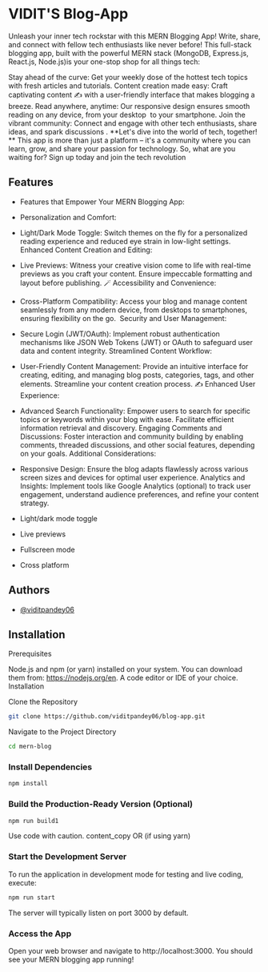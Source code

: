
# VIDIT'S Blog-App

Unleash your inner tech rockstar with this MERN Blogging App!
Write, share, and connect with fellow tech enthusiasts like never before! This full-stack blogging app, built with the powerful MERN stack (MongoDB, Express.js, React.js, Node.js)is your one-stop shop for all things tech:

Stay ahead of the curve: Get your weekly dose of the hottest tech topics with fresh articles and tutorials.
Content creation made easy: Craft captivating content ✍️ with a user-friendly interface that makes blogging a breeze.
Read anywhere, anytime: Our responsive design ensures smooth reading on any device, from your desktop ️ to your smartphone.
Join the vibrant community: Connect and engage with other tech enthusiasts, share ideas, and spark discussions .
**Let's dive into the world of tech, together! **
This app is more than just a platform – it's a community where you can learn, grow, and share your passion for technology. So, what are you waiting for? Sign up today and join the tech revolution


## Features
- Features that Empower Your MERN Blogging App:

- Personalization and Comfort:

- Light/Dark Mode Toggle: Switch themes on the fly for a personalized reading experience and reduced eye strain in low-light settings.
Enhanced Content Creation and Editing:

- Live Previews: Witness your creative vision come to life with real-time previews as you craft your content. Ensure impeccable formatting and layout before publishing. 🪄
Accessibility and Convenience:

- Cross-Platform Compatibility: Access your blog and manage content seamlessly from any modern device, from desktops to smartphones, ensuring flexibility on the go. ️
Security and User Management:

- Secure Login (JWT/OAuth): Implement robust authentication mechanisms like JSON Web Tokens (JWT) or OAuth to safeguard user data and content integrity.
Streamlined Content Workflow:

- User-Friendly Content Management: Provide an intuitive interface for creating, editing, and managing blog posts, categories, tags, and other elements. Streamline your content creation process. ✍️
Enhanced User Experience:

- Advanced Search Functionality: Empower users to search for specific topics or keywords within your blog with ease. Facilitate efficient information retrieval and discovery.
Engaging Comments and Discussions: Foster interaction and community building by enabling comments, threaded discussions, and other social features, depending on your goals.
Additional Considerations:

- Responsive Design: Ensure the blog adapts flawlessly across various screen sizes and devices for optimal user experience.
Analytics and Insights: Implement tools like Google Analytics (optional) to track user engagement, understand audience preferences, and refine your content strategy.
- Light/dark mode toggle
- Live previews
- Fullscreen mode
- Cross platform



## Authors

- [@viditpandey06](https://github.com/viditpandey06)


## Installation

Prerequisites

Node.js and npm (or yarn) installed on your system. You can download them from: https://nodejs.org/en.
A code editor or IDE of your choice.
Installation

Clone the Repository

```Bash
git clone https://github.com/viditpandey06/blog-app.git
```
Navigate to the Project Directory

```Bash
cd mern-blog
```
### Install Dependencies

```Bash
npm install
```
### Build the Production-Ready Version (Optional)

```Bash
npm run build1
```
Use code with caution.
content_copy
OR (if using yarn)

### Start the Development Server

To run the application in development mode for testing and live coding, execute:

```Bash
npm run start
```
The server will typically listen on port 3000 by default.

### Access the App

Open your web browser and navigate to http://localhost:3000. You should see your MERN blogging app running!
    